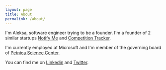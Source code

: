 ```yaml
---
layout: page
title: About
permalink: /about/
---
```


I'm Aleksa, software engineer trying to be a founder. I'm a founder of 2 similar startups [Notify Me](https://notify-me.rs) and [Competition Tracker](https://competitiontracker.co).

I'm currently employed at Microsoft and I'm member of the governing board of [Petnica Science Center](https://petnica.rs).

You can find me on [Linkedin](https://www.linkedin.com/in/aleksa-tesic/) and [Twitter](https://x.com/imafikus).
